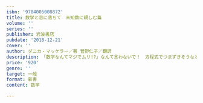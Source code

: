```yaml
---
isbn: '9784005008872'
title: 数学と恋に落ちて　未知数に親しむ篇
volume: ''
series: ''
publisher: 岩波書店
pubdate: '2018-12-21'
cover: ''
author: ダニカ・マッケラー／著 菅野仁子／翻訳
description: 「数学なんてマジでムリ!?」なんて言わないで！　方程式でつまずきそうなところをおさらいしましょう．
price: '920'
genre: ''
target: 一般
format: 新書
content: 数学

---
```

